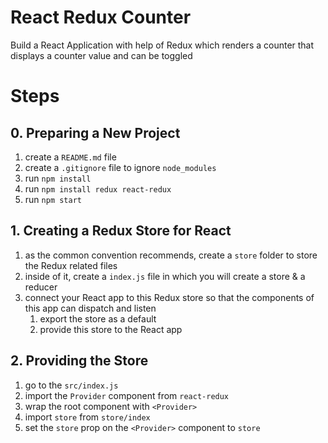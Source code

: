 # React Redux Counter

Build a React Application with help of Redux which renders a counter that displays a counter value and can be toggled

# Steps

## 0. Preparing a New Project

1. create a `README.md` file
2. create a `.gitignore` file to ignore `node_modules`
3. run `npm install`
4. run `npm install redux react-redux`
5. run `npm start`

## 1. Creating a Redux Store for React

1. as the common convention recommends, create a `store` folder to store the Redux related files
2. inside of it, create a `index.js` file in which you will create a store & a reducer
3. connect your React app to this Redux store so that the components of this app can dispatch and listen
   1. export the store as a default
   2. provide this store to the React app

## 2. Providing the Store

1. go to the `src/index.js`
2. import the `Provider` component from `react-redux`
3. wrap the root component with `<Provider>`
4. import `store` from `store/index`
5. set the `store` prop on the `<Provider>` component to `store`

